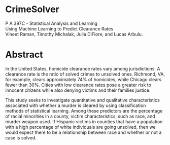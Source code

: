 # CrimeSolver
  P A 397C - Statistical Analysis and Learning <br>
  Using Machine Learning to Predict Clearance Rates <br>
  Vineet Raman, Timothy Michalak, Julia DiFiore, and Lucas Arbulu. <br>

# Abstract
In the United States, homicide clearance rates vary among jurisdictions. A clearance rate is the ratio of solved crimes to unsolved ones. Richmond, VA, for example, clears approximately 74% of homicides, while Chicago clears fewer than 30%. Cities with low clearance rates pose a greater risk to innocent citizens while also denying victims and their families justice.

This study seeks to investigate quantitative and qualitative characteristics associated with whether a murder is cleared by using classification methods of statistical learning. Among these predictors are the percentage of racial minorities in a county, victim characteristics, such as race, and murder weapon used. If Hispanic victims in counties that have a population with a high percentage of white individuals are going unsolved, then we would expect there to be a relationship between race and whether or not a case is solved.
